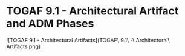 # TOGAF 9.1 - Architectural Artifact and ADM Phases

![TOGAF 9.1 - Architectural Artifacts](TOGAF\ 9.1\ -\ Architectural\ Artifacts.png)
